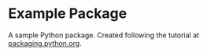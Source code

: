 # Example Package

A sample Python package.
Created following the tutorial at [packaging.python.org](https://packaging.python.org/tutorials/packaging-projects/).
